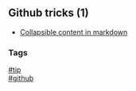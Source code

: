 ## Github tricks (1)

- [Collapsible content in markdown](collapsible-content.md)

### Tags
[#tip](../../tips.md)  
[#github](../github.md)